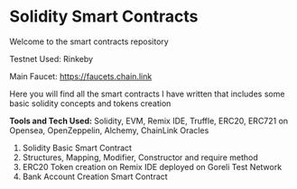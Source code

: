 # Solidity Smart Contracts

Welcome to the smart contracts repository

Testnet Used: Rinkeby

Main Faucet: https://faucets.chain.link

Here you will find all the smart contracts I have written that includes some basic solidity concepts and tokens creation

**Tools and Tech Used:**
Solidity, 
EVM,
Remix IDE,
Truffle, 
ERC20, 
ERC721 on Opensea,
OpenZeppelin,
Alchemy,
ChainLink Oracles

1) Solidity Basic Smart Contract 
2) Structures, Mapping, Modifier, Constructor and require method
3) ERC20 Token creation on Remix IDE deployed on Goreli Test Network
4) Bank Account Creation Smart Contract
